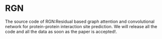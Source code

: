 # RGN
The source code of RGN:Residual based graph attention and convolutional network for protein-protein interaction site prediction.
We will release all the code and all the data as soon as the paper is accepted!.
